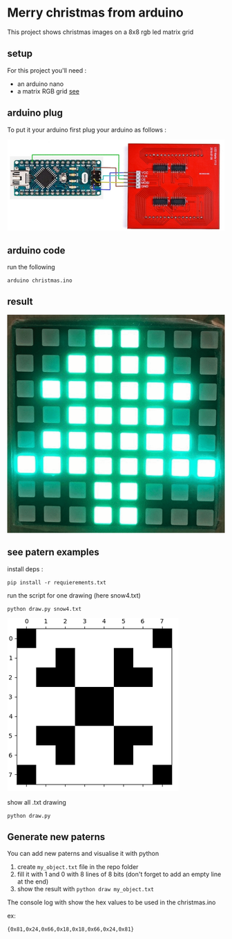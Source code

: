 # Merry christmas from arduino

This project shows christmas images on a 8x8 rgb led matrix grid

## setup

For this project you'll need :

- an arduino nano
- a matrix RGB grid [see](https://wiki.52pi.com/index.php/RPI-RGB-LED-Matrix_SKU:EP-0075)

## arduino plug

To put it your arduino first plug your arduino as follows :

![plug](wiring.jpg)

## arduino code

run the following

```
arduino christmas.ino
```

## result

![christmas](christmas.gif)

## see patern examples

install deps :

```
pip install -r requierements.txt
```

run the script for one drawing (here snow4.txt)

```
python draw.py snow4.txt
```

![snow](snow4.png)


show all .txt drawing

```
python draw.py
```

## Generate new paterns

You can add new paterns and visualise it with python

1. create `my_object.txt` file in the repo folder
2. fill it with 1 and 0 with 8 lines of 8 bits (don't forget to add an empty line at the end)
3. show the result with `python draw my_object.txt`

The console log with show the hex values to be used in the christmas.ino

ex:
```
{0x81,0x24,0x66,0x18,0x18,0x66,0x24,0x81}
```